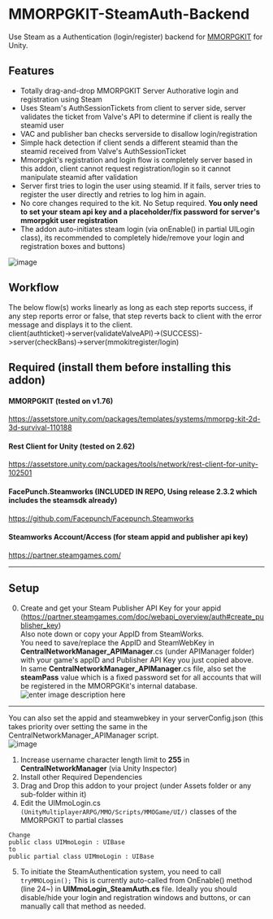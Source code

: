 
# MMORPGKIT-SteamAuth-Backend
Use Steam as a Authentication (login/register) backend for [MMORPGKIT](https://assetstore.unity.com/packages/templates/systems/mmorpg-kit-2d-3d-survival-110188) for Unity.

## Features  

- Totally drag-and-drop MMORPGKIT Server Authorative login and registration using Steam
- Uses Steam's AuthSessionTickets from client to server side, server validates the ticket from Valve's API to determine if client is really the steamid user
- VAC and publisher ban checks serverside to disallow login/registration
- Simple hack detection if client sends a different steamid than the steamid received from Valve's AuthSessionTicket
- Mmorpgkit's registration and login flow is completely server based in this addon, client cannot request registration/login so it cannot manipulate steamid after validation
- Server first tries to login the user using steamid. 
If it fails, server tries to register the user directly and retries to log him in again.
- No core changes required to the kit. No Setup required. **You only need to set your steam api key and a placeholder/fix password for server's mmorpgkit user registration**
- The addon auto-initiates steam login (via onEnable() in partial UILogin class), its recommended to completely hide/remove your login and registration boxes and buttons)


![image](https://user-images.githubusercontent.com/3790163/189447442-679b7364-ea7a-4131-8735-f6f9bc278f7c.png)



## Workflow
The below flow(s) works linearly as long as each step reports success, if any step reports error or false, that step reverts back to client with the error message and displays it to the client.  
client(authticket)->server(validateValveAPI)->(SUCCESS)->server(checkBans)->server(mmokitregister/login)

## Required (install them before installing this addon)
#### MMORPGKIT   (tested on v1.76)
https://assetstore.unity.com/packages/templates/systems/mmorpg-kit-2d-3d-survival-110188
#### Rest Client for Unity (tested on 2.62)
https://assetstore.unity.com/packages/tools/network/rest-client-for-unity-102501        
#### FacePunch.Steamworks (INCLUDED IN REPO, Using release 2.3.2 which includes the steamsdk already)
https://github.com/Facepunch/Facepunch.Steamworks
#### Steamworks Account/Access (for steam appid and publisher api key)
https://partner.steamgames.com/

---

## Setup
0. Create and get your Steam Publisher API Key for your appid (https://partner.steamgames.com/doc/webapi_overview/auth#create_publisher_key)  
Also note down or copy your AppID from SteamWorks.    
You need to save/replace the AppID and SteamWebKey in **CentralNetworkManager_APIManager**.cs (under APIManager folder) with your game's appID and Publisher API Key you just copied above.    
In same **CentralNetworkManager_APIManager**.cs file, also set the **steamPass** value which is a fixed password set for all accounts that will be registered in the MMORPGKit's internal database.
![enter image description here](https://i.imgur.com/ZCVFmsY.jpeg)      

-----------
You can also set the appid and steamwebkey in your serverConfig.json (this takes priority over setting the same in the CentralNetworkManager_APIManager script.    
![image](https://user-images.githubusercontent.com/3790163/190643269-243202db-00a1-4792-93d1-08e6622f727c.png)

    
1. Increase username character length limit to **255** in **CentralNetworkManager** (via Unity Inspector)
2. Install other Required Dependencies
3. Drag and Drop this addon to your project (under Assets folder or any sub-folder within it)
4. Edit the UIMmoLogin.cs `(UnityMultiplayerARPG/MMO/Scripts/MMOGame/UI/)` classes of the MMORPGKIT to partial classes  
 ```
 Change
 public class UIMmoLogin : UIBase
 to
 public partial class UIMmoLogin : UIBase
 ```
 5. To initiate the SteamAuthentication system, you need to call `tryMMOLogin();` This is currently auto-called from OnEnable() method (line 24~) in **UIMmoLogin_SteamAuth.cs** file. 
Ideally you should disable/hide your login and registration windows and buttons, or can manually call that method as needed.
